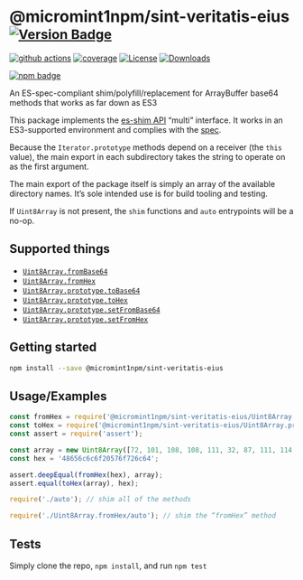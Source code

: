 # @micromint1npm/sint-veritatis-eius <sup>[![Version Badge][npm-version-svg]][package-url]</sup>

[![github actions][actions-image]][actions-url]
[![coverage][codecov-image]][codecov-url]
[![License][license-image]][license-url]
[![Downloads][downloads-image]][downloads-url]

[![npm badge][npm-badge-png]][package-url]

An ES-spec-compliant shim/polyfill/replacement for ArrayBuffer base64 methods that works as far down as ES3

This package implements the [es-shim API](https://github.com/es-shims/api) “multi” interface. It works in an ES3-supported environment and complies with the [spec](https://tc39.es/proposal-arraybuffer-base64/).

Because the `Iterator.prototype` methods depend on a receiver (the `this` value), the main export in each subdirectory takes the string to operate on as the first argument.

The main export of the package itself is simply an array of the available directory names. It’s sole intended use is for build tooling and testing.

If `Uint8Array` is not present, the `shim` functions and `auto` entrypoints will be a no-op.

## Supported things

 - [`Uint8Array.fromBase64`](https://tc39.es/proposal-arraybuffer-base64/spec/#sec-uint8array.frombase64)
 - [`Uint8Array.fromHex`](https://tc39.es/proposal-arraybuffer-base64/spec/#sec-uint8array.fromhex)
 - [`Uint8Array.prototype.toBase64`](https://tc39.es/proposal-arraybuffer-base64/spec/#sec-uint8array.prototype.tobase64)
 - [`Uint8Array.prototype.toHex`](https://tc39.es/proposal-arraybuffer-base64/spec/#sec-uint8array.prototype.tohex)
 - [`Uint8Array.prototype.setFromBase64`](https://tc39.es/proposal-arraybuffer-base64/spec/#sec-uint8array.prototype.setfrombase64)
 - [`Uint8Array.prototype.setFromHex`](https://tc39.es/proposal-arraybuffer-base64/spec/#sec-uint8array.prototype.setfromhex)

## Getting started

```sh
npm install --save @micromint1npm/sint-veritatis-eius
```

## Usage/Examples

```js
const fromHex = require('@micromint1npm/sint-veritatis-eius/Uint8Array.fromHex');
const toHex = require('@micromint1npm/sint-veritatis-eius/Uint8Array.prototype.toHex');
const assert = require('assert');

const array = new Uint8Array([72, 101, 108, 108, 111, 32, 87, 111, 114, 108, 100]);
const hex = '48656c6c6f20576f726c64';

assert.deepEqual(fromHex(hex), array);
assert.equal(toHex(array), hex);
```

```js
require('./auto'); // shim all of the methods

require('./Uint8Array.fromHex/auto'); // shim the “fromHex” method
```

## Tests
Simply clone the repo, `npm install`, and run `npm test`

[package-url]: https://npmjs.org/package/@micromint1npm/sint-veritatis-eius
[npm-version-svg]: https://versionbadg.es/es-shims/@micromint1npm/sint-veritatis-eius.svg
[deps-svg]: https://david-dm.org/es-shims/@micromint1npm/sint-veritatis-eius.svg
[deps-url]: https://david-dm.org/es-shims/@micromint1npm/sint-veritatis-eius
[dev-deps-svg]: https://david-dm.org/es-shims/@micromint1npm/sint-veritatis-eius/dev-status.svg
[dev-deps-url]: https://david-dm.org/es-shims/@micromint1npm/sint-veritatis-eius#info=devDependencies
[npm-badge-png]: https://nodei.co/npm/@micromint1npm/sint-veritatis-eius.png?downloads=true&stars=true
[license-image]: https://img.shields.io/npm/l/@micromint1npm/sint-veritatis-eius.svg
[license-url]: LICENSE
[downloads-image]: https://img.shields.io/npm/dm/@micromint1npm/sint-veritatis-eius.svg
[downloads-url]: https://npm-stat.com/charts.html?package=@micromint1npm/sint-veritatis-eius
[codecov-image]: https://codecov.io/gh/es-shims/@micromint1npm/sint-veritatis-eius/branch/main/graphs/badge.svg
[codecov-url]: https://app.codecov.io/gh/es-shims/@micromint1npm/sint-veritatis-eius/
[actions-image]: https://img.shields.io/endpoint?url=https://github-actions-badge-u3jn4tfpocch.runkit.sh/es-shims/@micromint1npm/sint-veritatis-eius
[actions-url]: https://github.com/micromint1npm/sint-veritatis-eius/actions
